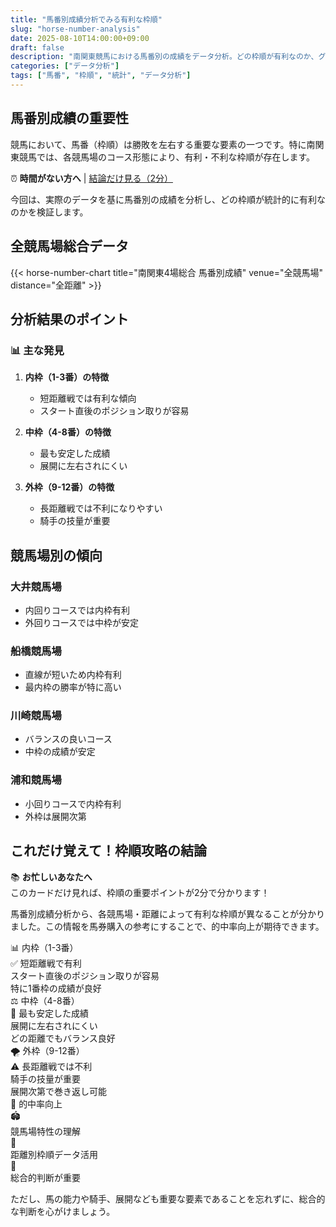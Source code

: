 ```yaml
---
title: "馬番別成績分析でみる有利な枠順"
slug: "horse-number-analysis"
date: 2025-08-10T14:00:00+09:00
draft: false
description: "南関東競馬における馬番別の成績をデータ分析。どの枠順が有利なのか、グラフと表で詳しく解説します。"
categories: ["データ分析"]
tags: ["馬番", "枠順", "統計", "データ分析"]
---
```


## 馬番別成績の重要性

競馬において、馬番（枠順）は勝敗を左右する重要な要素の一つです。特に南関東競馬では、各競馬場のコース形態により、有利・不利な枠順が存在します。

<div class="quick-access-banner">
⏰ <strong>時間がない方へ</strong> | <a href="#conclusion">結論だけ見る（2分）</a>
</div>

今回は、実際のデータを基に馬番別の成績を分析し、どの枠順が統計的に有利なのかを検証します。

## 全競馬場総合データ

{{< horse-number-chart title="南関東4場総合 馬番別成績" venue="全競馬場" distance="全距離" >}}

## 分析結果のポイント

### 📊 主な発見

1. <strong>内枠（1-3番）の特徴</strong>
   - 短距離戦では有利な傾向
   - スタート直後のポジション取りが容易

2. <strong>中枠（4-8番）の特徴</strong>
   - 最も安定した成績
   - 展開に左右されにくい

3. <strong>外枠（9-12番）の特徴</strong>
   - 長距離戦では不利になりやすい
   - 騎手の技量が重要

## 競馬場別の傾向

### 大井競馬場
- 内回りコースでは内枠有利
- 外回りコースでは中枠が安定

### 船橋競馬場
- 直線が短いため内枠有利
- 最内枠の勝率が特に高い

### 川崎競馬場
- バランスの良いコース
- 中枠の成績が安定

### 浦和競馬場
- 小回りコースで内枠有利
- 外枠は展開次第

<div class="article-summary" id="conclusion">

## これだけ覚えて！枠順攻略の結論

<div class="conclusion-banner">
📚 <strong>お忙しいあなたへ</strong><br>
このカードだけ見れば、枠順の重要ポイントが2分で分かります！
</div>

馬番別成績分析から、各競馬場・距離によって有利な枠順が異なることが分かりました。この情報を馬券購入の参考にすることで、的中率向上が期待できます。</div>

<div class="summary-points">
<div class="summary-point">
<div class="summary-point-title">📊 内枠（1-3番）</div>
<div class="summary-point-content">
<div class="frame-analysis inner">
<div class="frame-advantage">✅ 短距離戦で有利</div>
<div class="frame-feature">スタート直後のポジション取りが容易</div>
<div class="frame-note">特に1番枠の成績が良好</div>
</div>
</div>
</div>

<div class="summary-point">
<div class="summary-point-title">⚖️ 中枠（4-8番）</div>
<div class="summary-point-content">
<div class="frame-analysis middle">
<div class="frame-advantage">🎯 最も安定した成績</div>
<div class="frame-feature">展開に左右されにくい</div>
<div class="frame-note">どの距離でもバランス良好</div>
</div>
</div>
</div>

<div class="summary-point">
<div class="summary-point-title">🌪️ 外枠（9-12番）</div>
<div class="summary-point-content">
<div class="frame-analysis outer">
<div class="frame-disadvantage">⚠️ 長距離戦では不利</div>
<div class="frame-feature">騎手の技量が重要</div>
<div class="frame-note">展開次第で巻き返し可能</div>
</div>
</div>
</div>

<div class="summary-point">
<div class="summary-point-title">🎯 的中率向上</div>
<div class="summary-point-content">
<div class="improvement-tips">
<div class="tip-item">
<div class="tip-icon">🏟️</div>
<div class="tip-text">競馬場特性の理解</div>
</div>
<div class="tip-item">
<div class="tip-icon">📏</div>
<div class="tip-text">距離別枠順データ活用</div>
</div>
<div class="tip-item">
<div class="tip-icon">🧠</div>
<div class="tip-text">総合的判断が重要</div>
</div>
</div>
</div>
</div>
</div>

ただし、馬の能力や騎手、展開なども重要な要素であることを忘れずに、総合的な判断を心がけましょう。

</div>